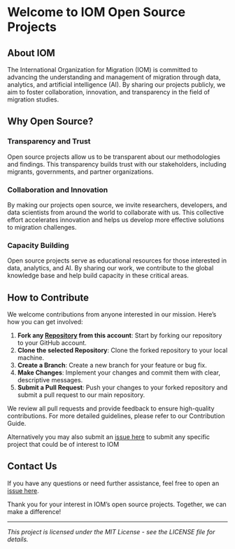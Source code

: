<!--

**Here are some ideas to get you started:**

🙋‍♀️ A short introduction - what is your organization all about?
🌈 Contribution guidelines - how can the community get involved?
👩‍💻 Useful resources - where can the community find your docs? Is there anything else the community should know?
🍿 Fun facts - what does your team eat for breakfast?
🧙 Remember, you can do mighty things with the power of [Markdown](https://docs.github.com/github/writing-on-github/getting-started-with-writing-and-formatting-on-github/basic-writing-and-formatting-syntax)
-->

# Welcome to IOM Open Source Projects

## About IOM

The International Organization for Migration (IOM) is committed to advancing the understanding and management of migration through data, analytics, and artificial intelligence (AI). By sharing our projects publicly, we aim to foster collaboration, innovation, and transparency in the field of migration studies.

## Why Open Source?

### Transparency and Trust
Open source projects allow us to be transparent about our methodologies and findings. This transparency builds trust with our stakeholders, including migrants, governments, and partner organizations.

### Collaboration and Innovation
By making our projects open source, we invite researchers, developers, and data scientists from around the world to collaborate with us. This collective effort accelerates innovation and helps us develop more effective solutions to migration challenges.

### Capacity Building
Open source projects serve as educational resources for those interested in data, analytics, and AI. By sharing our work, we contribute to the global knowledge base and help build capacity in these critical areas.

## How to Contribute

We welcome contributions from anyone interested in our mission. Here’s how you can get involved:

1. **Fork any [Repository](https://github.com/orgs/iom/repositories) from this account**: Start by forking our repository to your GitHub account.
2. **Clone the selected Repository**: Clone the forked repository to your local machine.
3. **Create a Branch**: Create a new branch for your feature or bug fix.
4. **Make Changes**: Implement your changes and commit them with clear, descriptive messages.
5. **Submit a Pull Request**: Push your changes to your forked repository and submit a pull request to our main repository.

We review all pull requests and provide feedback to ensure high-quality contributions. For more detailed guidelines, please refer to our Contribution Guide.

Alternatively you may also submit an [issue here](https://github.com/iom/.github/issues/new/choose) to submit any specific project that could be of interest to IOM


## Contact Us

If you have any questions or need further assistance, feel free to open an [issue here](https://github.com/iom/.github/issues/new/choose).

Thank you for your interest in IOM’s open source projects. Together, we can make a difference!

---

*This project is licensed under the MIT License - see the LICENSE file for details.*

